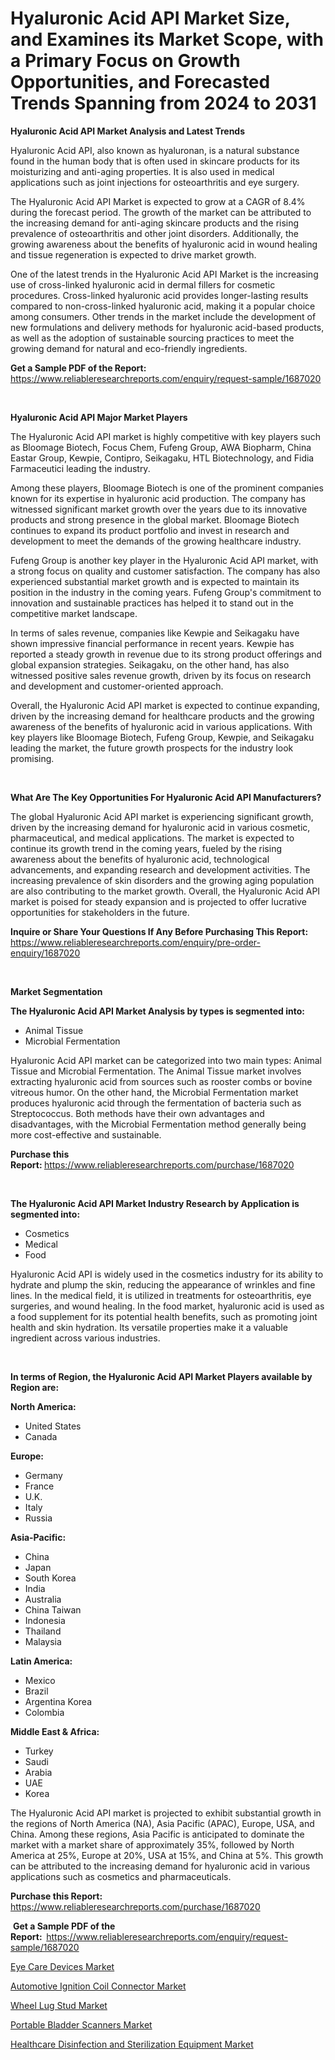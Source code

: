 <p><h1>Hyaluronic Acid API Market Size, and Examines its Market Scope, with a Primary Focus on Growth Opportunities, and Forecasted Trends Spanning from 2024 to 2031</h1></p><p><strong>Hyaluronic Acid API Market Analysis and Latest Trends</strong></p>
<p><p>Hyaluronic Acid API, also known as hyaluronan, is a natural substance found in the human body that is often used in skincare products for its moisturizing and anti-aging properties. It is also used in medical applications such as joint injections for osteoarthritis and eye surgery.</p><p>The Hyaluronic Acid API Market is expected to grow at a CAGR of 8.4% during the forecast period. The growth of the market can be attributed to the increasing demand for anti-aging skincare products and the rising prevalence of osteoarthritis and other joint disorders. Additionally, the growing awareness about the benefits of hyaluronic acid in wound healing and tissue regeneration is expected to drive market growth.</p><p>One of the latest trends in the Hyaluronic Acid API Market is the increasing use of cross-linked hyaluronic acid in dermal fillers for cosmetic procedures. Cross-linked hyaluronic acid provides longer-lasting results compared to non-cross-linked hyaluronic acid, making it a popular choice among consumers. Other trends in the market include the development of new formulations and delivery methods for hyaluronic acid-based products, as well as the adoption of sustainable sourcing practices to meet the growing demand for natural and eco-friendly ingredients.</p></p>
<p><strong>Get a Sample PDF of the Report:&nbsp;</strong> <a href="https://www.reliableresearchreports.com/enquiry/request-sample/1687020">https://www.reliableresearchreports.com/enquiry/request-sample/1687020</a></p>
<p>&nbsp;</p>
<p><strong>Hyaluronic Acid API Major Market Players</strong></p>
<p><p>The Hyaluronic Acid API market is highly competitive with key players such as Bloomage Biotech, Focus Chem, Fufeng Group, AWA Biopharm, China Eastar Group, Kewpie, Contipro, Seikagaku, HTL Biotechnology, and Fidia Farmaceutici leading the industry.</p><p>Among these players, Bloomage Biotech is one of the prominent companies known for its expertise in hyaluronic acid production. The company has witnessed significant market growth over the years due to its innovative products and strong presence in the global market. Bloomage Biotech continues to expand its product portfolio and invest in research and development to meet the demands of the growing healthcare industry.</p><p>Fufeng Group is another key player in the Hyaluronic Acid API market, with a strong focus on quality and customer satisfaction. The company has also experienced substantial market growth and is expected to maintain its position in the industry in the coming years. Fufeng Group's commitment to innovation and sustainable practices has helped it to stand out in the competitive market landscape.</p><p>In terms of sales revenue, companies like Kewpie and Seikagaku have shown impressive financial performance in recent years. Kewpie has reported a steady growth in revenue due to its strong product offerings and global expansion strategies. Seikagaku, on the other hand, has also witnessed positive sales revenue growth, driven by its focus on research and development and customer-oriented approach.</p><p>Overall, the Hyaluronic Acid API market is expected to continue expanding, driven by the increasing demand for healthcare products and the growing awareness of the benefits of hyaluronic acid in various applications. With key players like Bloomage Biotech, Fufeng Group, Kewpie, and Seikagaku leading the market, the future growth prospects for the industry look promising.</p></p>
<p>&nbsp;</p>
<p><strong>What Are The Key Opportunities For Hyaluronic Acid API Manufacturers?</strong></p>
<p><p>The global Hyaluronic Acid API market is experiencing significant growth, driven by the increasing demand for hyaluronic acid in various cosmetic, pharmaceutical, and medical applications. The market is expected to continue its growth trend in the coming years, fueled by the rising awareness about the benefits of hyaluronic acid, technological advancements, and expanding research and development activities. The increasing prevalence of skin disorders and the growing aging population are also contributing to the market growth. Overall, the Hyaluronic Acid API market is poised for steady expansion and is projected to offer lucrative opportunities for stakeholders in the future.</p></p>
<p><strong>Inquire or Share Your Questions If Any Before Purchasing This Report:</strong> <a href="https://www.reliableresearchreports.com/enquiry/pre-order-enquiry/1687020">https://www.reliableresearchreports.com/enquiry/pre-order-enquiry/1687020</a></p>
<p>&nbsp;</p>
<p><strong>Market Segmentation</strong></p>
<p><strong>The Hyaluronic Acid API Market Analysis by types is segmented into:</strong></p>
<p><ul><li>Animal Tissue</li><li>Microbial Fermentation</li></ul></p>
<p><p>Hyaluronic Acid API market can be categorized into two main types: Animal Tissue and Microbial Fermentation. The Animal Tissue market involves extracting hyaluronic acid from sources such as rooster combs or bovine vitreous humor. On the other hand, the Microbial Fermentation market produces hyaluronic acid through the fermentation of bacteria such as Streptococcus. Both methods have their own advantages and disadvantages, with the Microbial Fermentation method generally being more cost-effective and sustainable.</p></p>
<p><strong>Purchase this Report:&nbsp;</strong><a href="https://www.reliableresearchreports.com/purchase/1687020">https://www.reliableresearchreports.com/purchase/1687020</a></p>
<p>&nbsp;</p>
<p><strong>The Hyaluronic Acid API Market Industry Research by Application is segmented into:</strong></p>
<p><ul><li>Cosmetics</li><li>Medical</li><li>Food</li></ul></p>
<p><p>Hyaluronic Acid API is widely used in the cosmetics industry for its ability to hydrate and plump the skin, reducing the appearance of wrinkles and fine lines. In the medical field, it is utilized in treatments for osteoarthritis, eye surgeries, and wound healing. In the food market, hyaluronic acid is used as a food supplement for its potential health benefits, such as promoting joint health and skin hydration. Its versatile properties make it a valuable ingredient across various industries.</p></p>
<p>&nbsp;</p>
<p><strong>In terms of Region, the Hyaluronic Acid API Market Players available by Region are:</strong></p>
<p>
    <p> <strong> North America: </strong>
        <ul>
            <li>United States</li>
            <li>Canada</li>
        </ul>
        </p> 
    <p> <strong> Europe: </strong>
        <ul>
            <li>Germany</li>
            <li>France</li>
            <li>U.K.</li>
            <li>Italy</li>
            <li>Russia</li>
        </ul>
        </p> 
    <p> <strong> Asia-Pacific: </strong>
        <ul>
            <li>China</li>
            <li>Japan</li>
            <li>South Korea</li>
            <li>India</li>
            <li>Australia</li>
            <li>China Taiwan</li>
            <li>Indonesia</li>
            <li>Thailand</li>
            <li>Malaysia</li>
        </ul>
        </p> 
    <p> <strong> Latin America: </strong>
        <ul>
            <li>Mexico</li>
            <li>Brazil</li>
            <li>Argentina Korea</li>
            <li>Colombia</li>
        </ul>
        </p> 
    <p> <strong> Middle East & Africa: </strong>
        <ul>
            <li>Turkey</li>
            <li>Saudi</li>
            <li>Arabia</li>
            <li>UAE</li>
            <li>Korea</li>
        </ul>
    </p>
    </p>
<p><p>The Hyaluronic Acid API market is projected to exhibit substantial growth in the regions of North America (NA), Asia Pacific (APAC), Europe, USA, and China. Among these regions, Asia Pacific is anticipated to dominate the market with a market share of approximately 35%, followed by North America at 25%, Europe at 20%, USA at 15%, and China at 5%. This growth can be attributed to the increasing demand for hyaluronic acid in various applications such as cosmetics and pharmaceuticals.</p></p>
<p><strong>Purchase this Report: </strong><a href="https://www.reliableresearchreports.com/purchase/1687020">https://www.reliableresearchreports.com/purchase/1687020</a></p>
<p>&nbsp;<strong>Get a Sample PDF of the Report:&nbsp;&nbsp;</strong><a href="https://www.reliableresearchreports.com/enquiry/request-sample/1687020">https://www.reliableresearchreports.com/enquiry/request-sample/1687020</a></p>
<p><strong></strong></p>
<p><p><a href="https://medium.com/@laurenhunter26/eye-care-devices-market-trends-forecast-and-competitive-analysis-to-2031-adb027605cf8">Eye Care Devices Market</a></p><p><a href="https://github.com/lubmix/Market-Research-Report-List-1/blob/main/automotive-ignition-coil-connector-market.md">Automotive Ignition Coil Connector Market</a></p><p><a href="https://github.com/joannagoyvaerts/Market-Research-Report-List-1/blob/main/wheel-lug-stud-market.md">Wheel Lug Stud Market</a></p><p><a href="https://medium.com/@laurenhunter26/portable-bladder-scanners-market-trends-forecast-and-competitive-analysis-to-2031-7052eb9e3ed2">Portable Bladder Scanners Market</a></p><p><a href="https://issuu.com/reportprime-2/docs/healthcare-disinfection-and-sterilization-equipmen">Healthcare Disinfection and Sterilization Equipment Market</a></p></p>